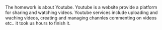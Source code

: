 The homework is about Youtube.
Youtube is a website provide a platform for sharing and watching videos.
Youtube services include uploading and waching videos, creating and managing channles commenting on videos etc..
it took us hours to finish it.
